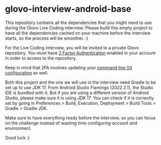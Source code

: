 # glovo-interview-android-base

This repository contains all the dependencies that you might need to use during the Glovo Live Coding interview.
Please build this empty project to have all the dependencies cached on your machine before the interview starts,
so the process will be smoother. :)

For the Live Coding interview, you will be invited to a private Glovo repository. You must have
[2 Factor Authentication](https://docs.github.com/en/github/authenticating-to-github/securing-your-account-with-two-factor-authentication-2fa)
enabled in your account in order to access to the repository.

Keep in mind that 2FA involves updating your
[command line Git configuration](https://docs.github.com/en/github/authenticating-to-github/accessing-github-using-two-factor-authentication#using-two-factor-authentication-with-the-command-line)
as well.

Both this project and the one we will use in the interview need Gradle to be set up to use JDK 17.
From Android Studio Flamingo (2022.2.1), the Studio IDE is bundled with it. But if you are using a
different version of Android Studio, please make sure it is using JDK 17. You can check if it is 
correctly set by going in Preferences > Build, Execution, Deployment \> Build Tools > Gradle > 
Gradle JDK.

Make sure to have everything ready before the interview, so you can focus on the challenge instead of wasting time
configuring account and environment.

Good luck :)
